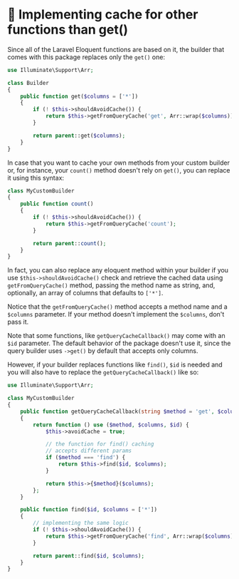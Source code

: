 # 🎇 Implementing cache for other functions than get()

Since all of the Laravel Eloquent functions are based on it, the builder that comes with this package replaces only the `get()` one:

```php
use Illuminate\Support\Arr;

class Builder
{
    public function get($columns = ['*'])
    {
        if (! $this->shouldAvoidCache()) {
            return $this->getFromQueryCache('get', Arr::wrap($columns));
        }

        return parent::get($columns);
    }
}
```

In case that you want to cache your own methods from your custom builder or, for instance, your `count()` method doesn't rely on `get()`, you can replace it using this syntax:

```php
class MyCustomBuilder
{
    public function count()
    {
        if (! $this->shouldAvoidCache()) {
            return $this->getFromQueryCache('count');
        }

        return parent::count();
    }
}
```

In fact, you can also replace any eloquent method within your builder if you use `$this->shouldAvoidCache()` check and retrieve the cached data using `getFromQueryCache()` method, passing the method name as string, and, optionally, an array of columns that defaults to `['*']`.

Notice that the `getFromQueryCache()` method accepts a method name and a `$columns` parameter. If your method doesn't implement the `$columns`, don't pass it.

Note that some functions, like `getQueryCacheCallback()` may come with an `$id` parameter. The default behavior of the package doesn't use it, since the query builder uses `->get()` by default that accepts only columns.

However, if your builder replaces functions like `find()`, `$id` is needed and you will also have to replace the `getQueryCacheCallback()` like so:

```php
use Illuminate\Support\Arr;

class MyCustomBuilder
{
    public function getQueryCacheCallback(string $method = 'get', $columns = ['*'], string $id = null)
    {
        return function () use ($method, $columns, $id) {
            $this->avoidCache = true;

            // the function for find() caching
            // accepts different params
            if ($method === 'find') {
                return $this->find($id, $columns);
            }

            return $this->{$method}($columns);
        };
    }

    public function find($id, $columns = ['*'])
    {
        // implementing the same logic
        if (! $this->shouldAvoidCache()) {
            return $this->getFromQueryCache('find', Arr::wrap($columns), $id);
        }

        return parent::find($id, $columns);
    }
}
```
